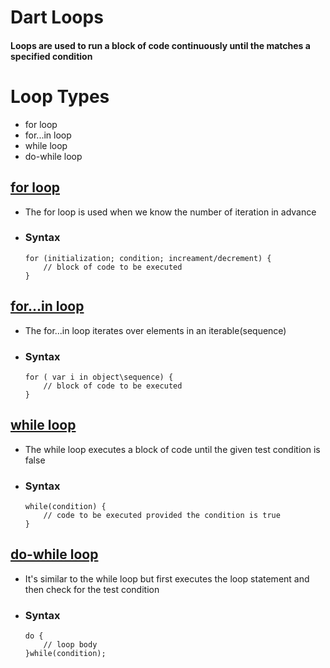# Dart Loops
#### Loops are used to run a block of code continuously until the matches a specified condition ####

# Loop Types
* for loop
* for...in loop
* while loop
* do-while loop

## [for loop](https://github.com/kadelcode/dart_codes/blob/main/Loops/for_loop.dart)
- The for loop is used when we know the number of iteration in advance
- ### Syntax
	```
	for (initialization; condition; increament/decrement) {
		// block of code to be executed
	}
	```

## [for...in loop](https://github.com/kadelcode/dart_codes/blob/main/Loops/for_in_loop.dart)
- The for...in loop iterates over elements in an iterable(sequence)
- ### Syntax
	```
	for ( var i in object\sequence) {
		// block of code to be executed
	}
	```

## [while loop](https://github.com/kadelcode/dart_codes/blob/main/Loops/while_loop.dart)
- The while loop executes a block of code until the given test condition is false
- ### Syntax
	```
	while(condition) {
		// code to be executed provided the condition is true
	}
	```

## [do-while loop](https://github.com/kadelcode/dart_codes/blob/main/Loops/do_while_loop.dart)
- It's similar to the while loop but first executes the loop statement and then check for the test condition
- ### Syntax
	```
	do {
		// loop body
	}while(condition);
	```
